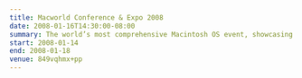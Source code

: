 ```yaml
---
title: Macworld Conference & Expo 2008
date: 2008-01-16T14:30:00-08:00
summary: The world’s most comprehensive Macintosh OS event, showcasing products and services for professionals involved in media and creative content development for corporate and home applications, as well as for consumers using the Mac at home.
start: 2008-01-14
end: 2008-01-18
venue: 849vqhmx+pp
---
```

